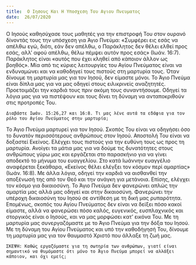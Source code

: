 ```yaml
---
title:  Ο Ιησους Και Η Υποσχεση Του Αγιου Πνευματος
date:  26/07/2020
---
```


Ο Ιησούς καθησύχασε τους μαθητές για την επιστροφή Του στον ουρανό δίνοντάς τους την υπόσχεση για Άγιο Πνεύμα: «Συμφέρει εις εσάς να απέλθω εγώ, διότι, εάν δεν απέλθω, ο Παράκλητος δεν θέλει ελθεί προς εσάς, αλλ’ αφού απέλθω, θέλω πέμψει αυτόν προς εσάς» (Ιωάν. 16:7). Παράκλητος είναι «αυτός που έχει κληθεί από κάποιον άλλον ως βοηθός». Μία από τις κύριες λειτουργίες του Αγίου Πνεύματος είναι να ενδυναμώνει και να καθοδηγεί τους πιστούς στη μαρτυρία τους. Όταν δίνουμε τη μαρτυρία μας για τον Ιησού, δεν είμαστε μόνοι. Το Άγιο Πνεύμα είναι δίπλα μας για να μας οδηγεί στους ειλικρινείς αναζητητές. Προετοιμάζει την καρδιά τους πριν ακόμη τους συναντήσουμε. Οδηγεί τα λόγια μας για να πιστέψουν και τους δίνει τη δύναμη να ανταποκριθούν στις προτροπές Του.

`Διαβάστε Ιωάν. 15:26,27 και 16:8. Τι μας λένε αυτά τα εδάφια για τον ρόλο του Αγίου Πνεύματος στην μαρτυρία;`

Το Άγιο Πνεύμα μαρτυρεί για τον Ιησού. Σκοπός Του είναι να οδηγήσει όσο το δυνατόν περισσότερους ανθρώπους στον Ιησού. Αποστολή Του είναι να δοξαστεί Εκείνος. Ελέγχει τους πιστούς για την ευθύνη τους ως προς τη μαρτυρία. Ανοίγει τα μάτια μας για να δούμε τις δυνατότητες στους ανθρώπους γύρω μας και εργάζεται στο παρασκήνιο για να γίνει αποδεκτό το μήνυμα του ευαγγελίου. Στο κατά Ιωάννην ευαγγέλιο αναφέρεται ξεκάθαρα, «Εκείνος θέλει ελέγξει τον κόσμον περί αμαρτίας» (Ιωάν. 16:8). Με άλλα λόγια, οδηγεί την καρδιά να αισθανθεί την αποξένωσή της από τον Θεό και την ανάγκη για μετάνοια. Επίσης, ελέγχει τον κόσμο για δικαιοσύνη. Το Άγιο Πνεύμα δεν φανερώνει απλώς την αμαρτία μας αλλά μας οδηγεί και στην δικαιοσύνη. Φανερώνει την υπέροχη δικαιοσύνη του Ιησού σε αντίθεση με τη δική μας ρυπαρότητα. Επομένως, σκοπός του Αγίου Πνεύματος δεν είναι να δείξει πόσο κακοί είμαστε, αλλά να φανερώσει πόσο καλός, ευγενικός, ευσπλαχνικός και στοργικός είναι ο Ιησούς, και να μας μορφώσει κατ’ εικόνα Του. Με τη μαρτυρία μας συνεργαζόμαστε με το Άγιο Πνεύμα για την δόξα του Ιησού. Με τη δύναμη του Αγίου Πνεύματος και υπό την καθοδήγησή Του, δίνουμε τη μαρτυρία μας για τον θαυμαστό Χριστό που άλλαξε τη ζωή μας.

`ΣΚΕΨΗ: Καθώς εργαζόμαστε για τη σωτηρία των ανθρώπων, γιατί είναι σημαντικό να θυμόμαστε ότι μόνο το Άγιο Πνεύμα μπορεί να αλλάξει κάποιον, και όχι εμείς;`